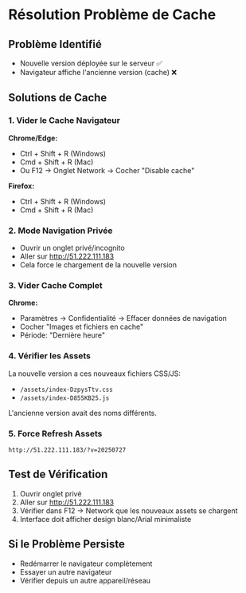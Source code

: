 # Résolution Problème de Cache

## Problème Identifié
- Nouvelle version déployée sur le serveur ✅
- Navigateur affiche l'ancienne version (cache) ❌

## Solutions de Cache

### 1. Vider le Cache Navigateur
**Chrome/Edge:**
- Ctrl + Shift + R (Windows)
- Cmd + Shift + R (Mac)
- Ou F12 → Onglet Network → Cocher "Disable cache"

**Firefox:**
- Ctrl + Shift + R (Windows)
- Cmd + Shift + R (Mac)

### 2. Mode Navigation Privée
- Ouvrir un onglet privé/incognito
- Aller sur http://51.222.111.183
- Cela force le chargement de la nouvelle version

### 3. Vider Cache Complet
**Chrome:**
- Paramètres → Confidentialité → Effacer données de navigation
- Cocher "Images et fichiers en cache"
- Période: "Dernière heure"

### 4. Vérifier les Assets
La nouvelle version a ces nouveaux fichiers CSS/JS:
- `/assets/index-DzpysTtv.css`
- `/assets/index-D855KB25.js`

L'ancienne version avait des noms différents.

### 5. Force Refresh Assets
```
http://51.222.111.183/?v=20250727
```

## Test de Vérification
1. Ouvrir onglet privé
2. Aller sur http://51.222.111.183
3. Vérifier dans F12 → Network que les nouveaux assets se chargent
4. Interface doit afficher design blanc/Arial minimaliste

## Si le Problème Persiste
- Redémarrer le navigateur complètement
- Essayer un autre navigateur
- Vérifier depuis un autre appareil/réseau